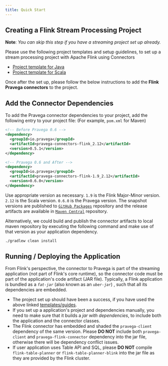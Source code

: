 ```yaml
---
title: Quick Start
---
```


<!--
Copyright Pravega Authors.

Licensed under the Apache License, Version 2.0 (the "License");
you may not use this file except in compliance with the License.
You may obtain a copy of the License at

    http://www.apache.org/licenses/LICENSE-2.0

Unless required by applicable law or agreed to in writing, software
distributed under the License is distributed on an "AS IS" BASIS,
WITHOUT WARRANTIES OR CONDITIONS OF ANY KIND, either express or implied.
See the License for the specific language governing permissions and
limitations under the License.
-->

## Creating a Flink Stream Processing Project

**Note**: _You can skip this step if you have a streaming project set up already._

Please use the following project templates and setup guidelines, to set up a stream processing project with Apache Flink using Connectors

- [Project template for Java](https://ci.apache.org/projects/flink/flink-docs-stable/quickstart/java_api_quickstart.html)
- [Project template for Scala](https://ci.apache.org/projects/flink/flink-docs-stable/quickstart/scala_api_quickstart.html)

Once after the set up, please follow the below instructions to add the **Flink Pravega connectors** to the project.

## Add the Connector Dependencies

To add the Pravega connector dependencies to your project, add the following entry to your project file: (For example, `pom.xml` for Maven)

```xml
<!-- Before Pravega 0.6 -->
<dependency>
  <groupId>io.pravega</groupId>
  <artifactId>pravega-connectors-flink_2.12</artifactId>
  <version>0.5.1</version>
</dependency>

<!-- Pravega 0.6 and After -->
<dependency>
  <groupId>io.pravega</groupId>
  <artifactId>pravega-connectors-flink-1.9_2.12</artifactId>
  <version>0.6.0</version>
</dependency>
```

Use appropriate version as necessary. `1.9` is the Flink Major-Minor version. `2.12` is the Scala version. `0.6.0` is the Pravega version.
The snapshot versions are published to [`GitHub Packages`](https://github.com/orgs/pravega/packages) repository and the release artifacts are available in [`Maven Central`](https://mvnrepository.com/artifact/io.pravega/pravega-connectors-flink) repository.

Alternatively, we could build and publish the connector artifacts to local maven repository by executing the following command and make use of that version as your application dependency.

```bash
./gradlew clean install
```

## Running / Deploying the Application

From Flink's perspective, the connector to Pravega is part of the streaming application (not part of Flink's core runtime), so the connector code must be part of the application's code artifact (JAR file). Typically, a Flink application is bundled as a _`fat-jar`_ (also known as an _`uber-jar`_) , such that all its dependencies are embedded.

- The project set up should have been a success, if you have used the above linked [templates/guides](#creating-a-flink-stream-processing-project).
- If you set up a application's project and dependencies manually, you need to make sure that it builds a _jar with dependencies_, to include both the application and the connector classes.
- The Flink connector has embedded and shaded the `pravega-client` dependency of the same version. Please **DO NOT** include both `pravega-client` and `pravega-flink-connector` dependency into the jar file, otherwise there will be dependency conflict issues.
- If user application uses Table API and SQL, please **DO NOT** compile `flink-table-planner` or `flink-table-planner-blink` into the jar file as they are provided by the Flink cluster.
